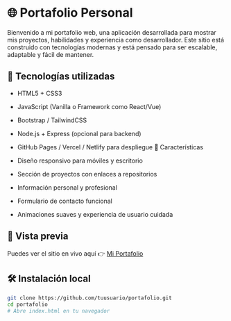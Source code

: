# 🌐 Portafolio Personal

Bienvenido a mi portafolio web, una aplicación desarrollada para mostrar mis proyectos, habilidades y experiencia como desarrollador. Este sitio está construido con tecnologías modernas y está pensado para ser escalable, adaptable y fácil de mantener.

## 🚀 Tecnologías utilizadas

- HTML5 + CSS3
- JavaScript (Vanilla o Framework como React/Vue)
- Bootstrap / TailwindCSS
- Node.js + Express (opcional para backend)
- GitHub Pages / Vercel / Netlify para despliegue
🧠 Características

- Diseño responsivo para móviles y escritorio
- Sección de proyectos con enlaces a repositorios
- Información personal y profesional
- Formulario de contacto funcional
- Animaciones suaves y experiencia de usuario cuidada

## 📸 Vista previa

Puedes ver el sitio en vivo aquí 👉 [Mi Portafolio](https://tuusuario.github.io/portafolio)

## 🛠 Instalación local

```bash
git clone https://github.com/tuusuario/portafolio.git
cd portafolio
# Abre index.html en tu navegador

